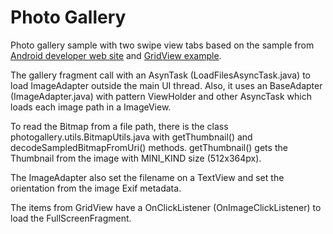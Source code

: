 Photo Gallery
=============

Photo gallery sample with two swipe view tabs based on the sample from [Android developer web site](https://developer.android.com/training/implementing-navigation/lateral.html) and [GridView example](http://developer.android.com/guide/topics/ui/layout/gridview.html).

The gallery fragment call with an AsynTask (LoadFilesAsyncTask.java) to load ImageAdapter outside the main UI thread. Also, it uses an BaseAdapter (ImageAdapter.java) with pattern ViewHolder and other AsyncTask which loads each image path in a ImageView. 

To read the Bitmap from a file path, there is the class photogallery.utils.BitmapUtils.java with getThumbnail() and decodeSampledBitmapFromUri() methods. getThumbnail() gets the Thumbnail from the image with MINI_KIND size (512x364px).

The ImageAdapter also set the filename on a TextView and set the orientation from the image Exif metadata.

The items from GridView have a OnClickListener (OnImageClickListener) to load the FullScreenFragment.


